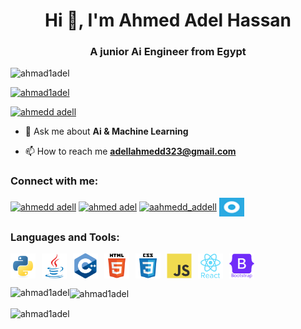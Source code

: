 <h1 align="center">Hi 👋, I'm Ahmed Adel Hassan</h1>
<h3 align="center">A junior Ai Engineer from Egypt</h3>

<p align="left"> <img src="https://komarev.com/ghpvc/?username=ahmad1adel&label=Profile%20views&color=0e75b6&style=flat" alt="ahmad1adel" /> </p>

<p align="left"> <a href="https://github.com/ryo-ma/github-profile-trophy"><img src="https://github-profile-trophy.vercel.app/?username=ahmad1adel" alt="ahmad1adel" /></a> </p>

<p align="left"> <a href="https://twitter.com/ahmedd adell" target="blank"><img src="https://img.shields.io/twitter/follow/ahmedd adell?logo=twitter&style=for-the-badge" alt="ahmedd adell" /></a> </p>

- 💬 Ask me about **Ai & Machine Learning**

- 📫 How to reach me **adellahmedd323@gmail.com**

<h3 align="left">Connect with me:</h3>
<p align="left">
<a href="https://x.com/ahmeddadell3" target="blank"><img align="center" src="https://raw.githubusercontent.com/rahuldkjain/github-profile-readme-generator/master/src/images/icons/Social/twitter.svg" alt="ahmedd adell" height="30" width="40" /></a>
<a href="https://fb.com/ahmed adel" target="blank"><img align="center" src="https://raw.githubusercontent.com/rahuldkjain/github-profile-readme-generator/master/src/images/icons/Social/facebook.svg" alt="ahmed adel" height="30" width="40" /></a>
<a href="https://instagram.com/aahmedd_addell" target="blank"><img align="center" src="https://raw.githubusercontent.com/rahuldkjain/github-profile-readme-generator/master/src/images/icons/Social/instagram.svg" alt="aahmedd_addell" height="30" width="40" /></a>

<a href="https://mostaql.com/u/Ahmedd_Adell1" target="blank">
    <img align="center" src="data:image/png;base64,iVBORw0KGgoAAAANSUhEUgAAABwAAAAcCAMAAABF0y+mAAAAV1BMVEUrquIhqOEWpuERpeEdp+F/xeu33fPR6fd4wuoAo+Cc0e/////6/f6RzO3e7/nq9PvB4vTJ5PaJyewAod89ruSv2fHW6/j1+v1FseRvv+nU6vip1vFku+f8qGAcAAAAtUlEQVR4AcWQBQ7DMAwAbQddZv7/O7eAVpQm7hXjk0zwMkhCED4qSUobo62QN4WcpIEs51vGIv1h6Cw5umj56CjmLMvwzY91pQ9VwAy1r0sH13jHCICtcf8W96yVC6APYOf+e9rl4OoxeNrxe6jFX3lICyHtdEmLygXqFgGQB/c/42HOMPvUtpN3ozjOGZcwZuHbSDjAS3qguqyezMEJuMDNGFMrhhtSzGtVrZuQ8AQSkZTwLh/FNQuij3Cd9wAAAABJRU5ErkJggg==" alt="My Account on Mostaql" height="30" width="40" />
</a>
</a>

</p>



<h3 align="left">Languages and Tools:</h3>
<div style="display: flex; align-items: center; gap: 10px;">
    <img src="https://raw.githubusercontent.com/devicons/devicon/master/icons/python/python-original.svg" alt="python" width="40" height="40"/>
    <img src="https://raw.githubusercontent.com/devicons/devicon/master/icons/java/java-original.svg" alt="java" width="40" height="40"/>
    <img src="https://raw.githubusercontent.com/devicons/devicon/master/icons/cplusplus/cplusplus-original.svg" alt="cplusplus" width="40" height="40"/>
    <img src="https://raw.githubusercontent.com/devicons/devicon/master/icons/html5/html5-original-wordmark.svg" alt="html5" width="40" height="40"/>
    <img src="https://raw.githubusercontent.com/devicons/devicon/master/icons/css3/css3-original-wordmark.svg" alt="css3" width="40" height="40"/>
    <img src="https://raw.githubusercontent.com/devicons/devicon/master/icons/javascript/javascript-original.svg" alt="javascript" width="40" height="40"/>
    <img src="https://raw.githubusercontent.com/devicons/devicon/master/icons/react/react-original-wordmark.svg" alt="react" width="40" height="40"/>
    <img src="https://raw.githubusercontent.com/devicons/devicon/master/icons/bootstrap/bootstrap-plain-wordmark.svg" alt="bootstrap" width="40" height="40"/>
</div>

<p>
    <img align="left" src="https://github-readme-stats.vercel.app/api/top-langs?username=ahmad1adel&show_icons=true&locale=en&layout=compact" alt="ahmad1adel" />
</p>

<p>
    <img align="center" src="https://github-readme-stats.vercel.app/api?username=ahmad1adel&show_icons=true&locale=en" alt="ahmad1adel" />
</p>

<p>
    <img align="center" src="https://github-readme-streak-stats.herokuapp.com/?user=ahmad1adel&" alt="ahmad1adel" />
</p>
